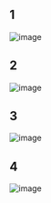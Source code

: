 ## 1
![image](https://user-images.githubusercontent.com/84062291/120146459-1612b980-c220-11eb-86fa-065148ad0d48.png)

## 2
![image](https://user-images.githubusercontent.com/84062291/120146491-23c83f00-c220-11eb-8f7e-13fee10d80d8.png)

## 3
![image](https://user-images.githubusercontent.com/84062291/120146519-2d51a700-c220-11eb-8fcb-5be14099e647.png)

## 4
![image](https://user-images.githubusercontent.com/84062291/120146548-3b9fc300-c220-11eb-80da-aa5e9268da74.png)
